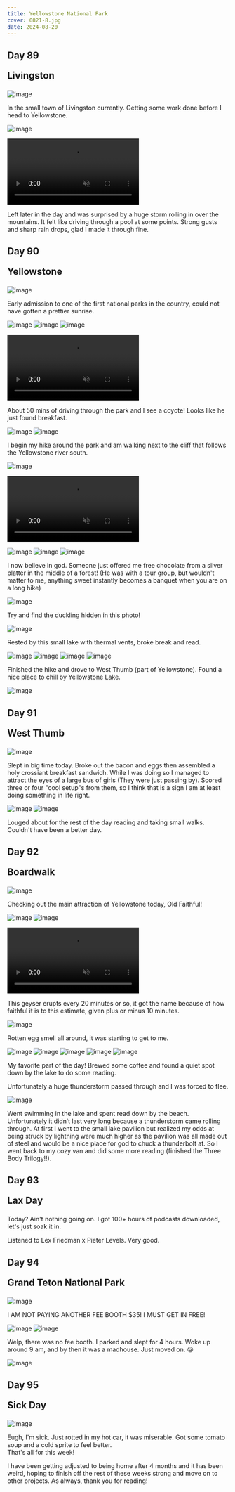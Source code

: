 ```yaml
---
title: Yellowstone National Park
cover: 0821-8.jpg
date: 2024-08-20
---
```


## Day 89 <p class="inline text-gray-700 ">Livingston</p>

![image](/data/trips/west-coast-2024/attachments/0820-1.jpg)

In the small town of Livingston currently. Getting some work done before I head to Yellowstone.

![image](/data/trips/west-coast-2024/attachments/0820-2.jpg)

<video src="/data/trips/west-coast-2024/attachments/0820-vid.mp4" type="video/mp4" autoplay loop muted playsinline ></video>

Left later in the day and was surprised by a huge storm rolling in over the mountains. It felt like driving through a pool at some points. Strong gusts and sharp rain drops, glad I made it through fine.

## Day 90 <p class="inline text-gray-700 ">Yellowstone</p>

![image](/data/trips/west-coast-2024/attachments/0821-1.jpg)

Early admission to one of the first national parks in the country, could not have gotten a prettier sunrise.

![image](/data/trips/west-coast-2024/attachments/0821-2.jpg)
![image](/data/trips/west-coast-2024/attachments/0821-3.jpg)
![image](/data/trips/west-coast-2024/attachments/0821-4.jpg)

<video src="/data/trips/west-coast-2024/attachments/0821-vid1.mp4" type="video/mp4" autoplay loop muted playsinline ></video>

About 50 mins of driving through the park and I see a coyote! Looks like he just found breakfast.

![image](/data/trips/west-coast-2024/attachments/0821-5.jpg)
![image](/data/trips/west-coast-2024/attachments/0821-6.jpg)

I begin my hike around the park and am walking next to the cliff that follows the Yellowstone river south.

![image](/data/trips/west-coast-2024/attachments/0821-7.jpg)

<video src="/data/trips/west-coast-2024/attachments/0821-vid2.mp4" type="video/mp4" autoplay loop muted playsinline ></video>

![image](/data/trips/west-coast-2024/attachments/0821-8.jpg)
![image](/data/trips/west-coast-2024/attachments/0821-9.jpg)
![image](/data/trips/west-coast-2024/attachments/0821-10.jpg)

I now believe in god. Someone just offered me free chocolate from a silver platter in the middle of a forest! (He was with a tour group, but wouldn't matter to me, anything sweet instantly becomes a banquet when you are on a long hike)

![image](/data/trips/west-coast-2024/attachments/0821-11.jpg)

Try and find the duckling hidden in this photo!

![image](/data/trips/west-coast-2024/attachments/0821-12.jpg)

Rested by this small lake with thermal vents, broke break and read.

![image](/data/trips/west-coast-2024/attachments/0821-13.jpg)
![image](/data/trips/west-coast-2024/attachments/0821-14.jpg)
![image](/data/trips/west-coast-2024/attachments/0821-15.jpg)
![image](/data/trips/west-coast-2024/attachments/0821-16.jpg)

Finished the hike and drove to West Thumb (part of Yellowstone). Found a nice place to chill by Yellowstone Lake.

![image](/data/trips/west-coast-2024/attachments/0821-17.jpg)

## Day 91 <p class="inline text-gray-700 ">West Thumb</p>

![image](/data/trips/west-coast-2024/attachments/0822-1.jpg)

Slept in big time today. Broke out the bacon and eggs then assembled a holy crossiant breakfast sandwich. While I was doing so I managed to attract the eyes of a large bus of girls (They were just passing by). Scored three or four "cool setup"s from them, so I think that is a sign I am at least doing something in life right.

![image](/data/trips/west-coast-2024/attachments/0822-2.jpg)
![image](/data/trips/west-coast-2024/attachments/0822-3.jpg)

Louged about for the rest of the day reading and taking small walks. Couldn't have been a better day.

## Day 92 <p class="inline text-gray-700 ">Boardwalk</p>

![image](/data/trips/west-coast-2024/attachments/0823-1.jpg)

Checking out the main attraction of Yellowstone today, Old Faithful!

![image](/data/trips/west-coast-2024/attachments/0823-2.jpg)
![image](/data/trips/west-coast-2024/attachments/0823-3.jpg)

<video src="/data/trips/west-coast-2024/attachments/0823-vid.mp4" type="video/mp4" autoplay loop muted playsinline ></video>

This geyser erupts every 20 minutes or so, it got the name because of how faithful it is to this estimate, given plus or minus 10 minutes.

![image](/data/trips/west-coast-2024/attachments/0823-4.jpg)

Rotten egg smell all around, it was starting to get to me.

![image](/data/trips/west-coast-2024/attachments/0823-5.jpg)
![image](/data/trips/west-coast-2024/attachments/0823-6.jpg)
![image](/data/trips/west-coast-2024/attachments/0823-7.jpg)
![image](/data/trips/west-coast-2024/attachments/0823-8.jpg)
![image](/data/trips/west-coast-2024/attachments/0823-9.jpg)

My favorite part of the day! Brewed some coffee and found a quiet spot down by the lake to do some reading.

Unfortunately a huge thunderstorm passed through and I was forced to flee.

![image](/data/trips/west-coast-2024/attachments/0823-10.jpg)

Went swimming in the lake and spent read down by the beach. Unfortunately it didn’t last very long because a thunderstorm came rolling through. At first I went to the small lake pavilion but realized my odds at being struck by lightning were much higher as the pavilion was all made out of steel and would be a nice place for god to chuck a thunderbolt at. So I went back to my cozy van and did some more reading (finished the Three Body Trilogy!!).

## Day 93 <p class="inline text-gray-700 ">Lax Day</p>

Today? Ain't nothing going on. I got 100+ hours of podcasts downloaded, let's just soak it in.

Listened to Lex Friedman x Pieter Levels. Very good.

## Day 94 <p class="inline text-gray-700 ">Grand Teton National Park</p>

![image](/data/trips/west-coast-2024/attachments/0825-1.jpg)

I AM NOT PAYING ANOTHER FEE BOOTH $35! I MUST GET IN FREE!

![image](/data/trips/west-coast-2024/attachments/0825-2.jpg)
![image](/data/trips/west-coast-2024/attachments/0825-3.jpg)

Welp, there was no fee booth. I parked and slept for 4 hours. Woke up around 9 am, and by then it was a madhouse. Just moved on. 😢

![image](/data/trips/west-coast-2024/attachments/0825-4.jpg)

## Day 95 <p class="inline text-gray-700 ">Sick Day</p>

![image](/data/trips/west-coast-2024/attachments/0826-1.jpg)

Eugh, I'm sick. Just rotted in my hot car, it was miserable. Got some tomato soup and a cold sprite to feel better.
<br>
That's all for this week!

I have been getting adjusted to being home after 4 months and it has been weird, hoping to finish off the rest of these weeks strong and move on to other projects. As always, thank you for reading!
